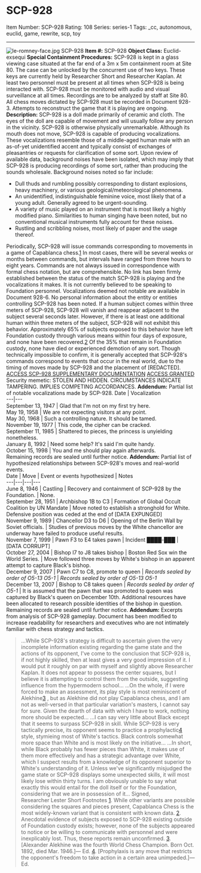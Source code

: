 # SCP-928
Item Number: SCP-928
Rating: 108
Series: series-1
Tags: _cc, autonomous, euclid, game, rewrite, scp, toy

---

![le-romney-face.jpg](https://scp-wiki.wdfiles.com/local--files/scp-928/le-romney-face.jpg)
SCP-928
**Item #:** SCP-928
**Object Class:** Euclid-exsequi
**Special Containment Procedures:** SCP-928 is kept in a glass viewing case situated at the far end of a 3m x 5m containment room at Site 80. The case can be unlocked by the concurrent use of two keys. These keys are currently held by Researcher Short and Researcher Kaplan. At least two personnel must be present at all times when SCP-928 is being interacted with.
SCP-928 must be monitored with audio and visual surveillance at all times. Recordings are to be analyzed by staff at Site 80.
All chess moves dictated by SCP-928 must be recorded in Document 928-3. Attempts to reconstruct the game that it is playing are ongoing.
**Description:** SCP-928 is a doll made primarily of ceramic and cloth. The eyes of the doll are capable of movement and will usually follow any person in the vicinity. SCP-928 is otherwise physically unremarkable.
Although its mouth does not move, SCP-928 is capable of producing vocalizations. These vocalizations resemble those of a middle-aged human male with an as-of-yet unidentified accent and typically consist of exchanges of pleasantries or requests for clarification of some sort. Upon review of available data, background noises have been isolated, which may imply that SCP-928 is producing recordings of some sort, rather than producing the sounds wholesale. Background noises noted so far include:
  * Dull thuds and rumbling possibly corresponding to distant explosions, heavy machinery, or various geological/meteorological phenomena.
  * An unidentified, indistinguishable feminine voice, most likely that of a young adult. Generally agreed to be urgent-sounding.
  * A variety of music played on an instrument that is most likely a highly modified piano. Similarities to human singing have been noted, but no conventional musical instruments fully account for these noises.
  * Rustling and scribbling noises, most likely of paper and the usage thereof.

Periodically, SCP-928 will issue commands corresponding to movements in a game of Capablanca chess.[1](javascript:;) In most cases, there will be several weeks or months between commands, but intervals have ranged from three hours to eight years. Commands are not always issued in correspondence with formal chess notation, but are comprehensible.
No link has been firmly established between the status of the match SCP-928 is playing and the vocalizations it makes. It is not currently believed to be speaking to Foundation personnel. Vocalizations deemed not notable are available in Document 928-6. No personal information about the entity or entities controlling SCP-928 has been noted.
If a human subject comes within three meters of SCP-928, SCP-928 will vanish and reappear adjacent to the subject several seconds later. However, if there is at least one additional human within three meters of the subject, SCP-928 will not exhibit this behavior. Approximately 65% of subjects exposed to this behavior have left Foundation custody through various means within four days of exposure, and none have been recovered.[2](javascript:;) Of the 35% that remain in Foundation custody, none have died or experienced demotion of any sort.
Though technically impossible to confirm, it is generally accepted that SCP-928's commands correspond to events that occur in the real world, due to the timing of moves made by SCP-928 and the placement of [REDACTED].
[ACCESS SCP-928 SUPPLEMENTARY DOCUMENTATION](javascript:;)
[ACCESS GRANTED](javascript:;)
Security memetic: STOLEN AND HIDDEN. CIRCUMSTANCES INDICATE TAMPERING. IMPLIES COMPETING ACCORDANCES.
**Addendum:** Partial list of notable vocalizations made by SCP-928.
Date | Vocalization  
---|---  
September 13, 1947 | Glad that I'm not on my first try here.  
May 19, 1958 | We are not expecting visitors at any point.  
May 30, 1968 | Such a controlling nature. It should be tamed.  
November 19, 1977 | This code, the cipher can be cracked.  
September 11, 1985 | Shattered to pieces, the princess is unyielding nonetheless.  
January 8, 1992 | Need some help? It's said I'm quite handy.  
October 15, 1998 | You and me should play again afterwards.  
Remaining records are sealed until further notice.
**Addendum:** Partial list of hypothesized relationships between SCP-928's moves and real-world events.  
Date | Move | Event or events hypothesized | Notes  
---|---|---|---  
June 8, 1946 | Castling | Recovery and containment of SCP-928 by the Foundation. | None.  
September 28, 1951 | Archbishop 1B to C3 | Formation of Global Occult Coalition by UN Mandate | Move noted to establish a stronghold for White. Defensive position was ceded at the end of [DATA EXPUNGED]  
November 9, 1989 | Chancellor D3 to D6 | Opening of the Berlin Wall by Soviet officials. | Studies of previous moves by the White chancellor are underway have failed to produce useful results.  
November 7, 1999 | Pawn F3 to E4 takes pawn | Incident ████-███ | [DATA CORRUPT]  
October 27, 2004 | Bishop I7 to J8 takes bishop | Boston Red Sox win the World Series. | Move followed three moves by White's bishop in an apparent attempt to capture Black's bishop.  
December 9, 2007 | Pawn C7 to C8, promote to queen | _Records sealed by order of O5-13 O5-1_ | _Records sealed by order of O5-13 O5-1_  
December 13, 2007 | Bishop to C8 takes queen | _Records sealed by order of O5-1_ | It is assumed that the pawn that was promoted to queen was captured by Black's queen on December 10th. Additional resources have been allocated to research possible identities of the bishop in question.  
Remaining records are sealed until further notice.
**Addendum:** Excerpts from analysis of SCP-928 gameplay.
Document has been modified to increase readability for researchers and executives who are not intimately familiar with chess strategy and tactics.
> …While SCP-928's strategy is difficult to ascertain given the very incomplete information existing regarding the game state and the actions of its opponent, I've come to the conclusion that SCP-928 is, if not highly skilled, then at least gives a very good impression of it. I would put it roughly on par with myself and slightly above Researcher Kaplan. It does not appear to possess the center squares, but I believe it is attempting to control them from the outside, suggesting influence from the hypermodern school…
> …On the whole, if I were forced to make an assessment, its play style is most reminiscent of Alekhine[3](javascript:;) , but as Alekhine did not play Capablanca chess, and I am not as well-versed in that particular variation's masters, I cannot say for sure. Given the dearth of data with which I have to work, nothing more should be expected…
> …I can say very little about Black except that it seems to surpass SCP-928 in skill. While SCP-928 is very tactically precise, its opponent seems to practice a prophylactic[4](javascript:;) style, stymieing most of White's tactics. Black controls somewhat more space than White and is most likely on the initiative…
> …In short, while Black probably has fewer pieces than White, it makes use of them more effectively and has a strategic advantage over White, which I suspect results from a knowledge of its opponent superior to White's understanding of it. Unless we've significantly misjudged the game state or SCP-928 displays some unexpected skills, it will most likely lose within thirty turns. I am obviously unable to say what exactly this would entail for the doll itself or for the Foundation, considering that we are in possession of it…
> Signed,  
>  Researcher Lester Short
Footnotes
[1](javascript:;). While other variants are possible considering the squares and pieces present, Capablanca Chess is the most widely-known variant that is consistent with known data.
[2](javascript:;). Anecdotal evidence of subjects exposed to SCP-928 existing outside of Foundation custody exists; however, none of the subjects appeared to notice or be willing to communicate with personnel and were inexplicably lost. Thus, these reports remain unconfirmed.
[3](javascript:;). [Alexander Alekhine was the fourth World Chess Champion. Born Oct. 1892, died Mar. 1946.]— Ed.
[4](javascript:;). [Prophylaxis is any move that restricts the opponent's freedom to take action in a certain area unimpeded.]— Ed.